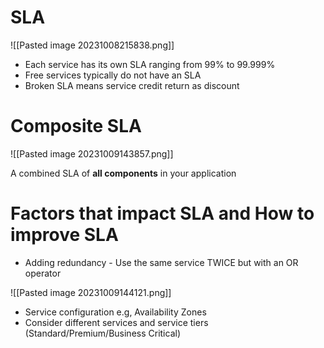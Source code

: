 
# SLA

![[Pasted image 20231008215838.png]]

- Each service has its own SLA ranging from 99% to 99.999%
- Free services typically do not have an SLA
- Broken SLA means service credit return as discount

# Composite SLA

![[Pasted image 20231009143857.png]]

A combined SLA of **all components** in your application

# Factors that impact SLA and How to improve SLA

- Adding redundancy - Use the same service TWICE but with an OR operator

![[Pasted image 20231009144121.png]]

- Service configuration e.g, Availability Zones
- Consider different services and service tiers (Standard/Premium/Business Critical)